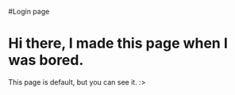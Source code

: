 #Login page
# Hi there, I made this page when I was bored.

This page is default, but you can see it. :>
